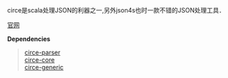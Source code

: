 circe是scala处理JSON的利器之一,另外json4s也时一款不错的JSON处理工具．

[官网](https://circe.github.io/circe/)

**Dependencies**

> [circe-parser](https://mvnrepository.com/artifact/io.circe/circe-parser)  
> [circe-core](https://mvnrepository.com/artifact/io.circe/circe-core)  
> [circe-generic](https://mvnrepository.com/artifact/io.circe/circe-generic)  